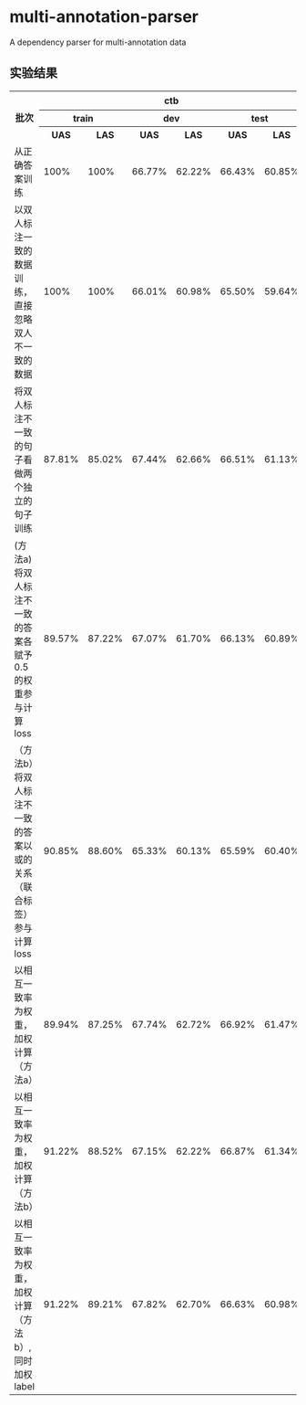 # multi-annotation-parser
A dependency parser for multi-annotation data

## 实验结果
<table>
  <tr>
    <th rowspan="3">批次</th>
    <th colspan="6">ctb</th>
    <th colspan="6">hit</th>
    <th colspan="6">pmt</th>
    <th colspan="6">pmt2020重标</th>
  </tr >
  <tr>
    <th colspan="2">train</th>
    <th colspan="2">dev</th>
    <th colspan="2">test</th>
    <th colspan="2">train</th>
    <th colspan="2">dev</th>
    <th colspan="2">test</th>
    <th colspan="2">train</th>
    <th colspan="2">dev</th>
    <th colspan="2">test</th>
    <th colspan="2">train</th>
    <th colspan="2">dev</th>
    <th colspan="2">test</th>
  </tr >
  <tr>
    <th>UAS</th>
    <th>LAS</th>
    <th>UAS</th>
    <th>LAS</th>
    <th>UAS</th>
    <th>LAS</th>
    <th>UAS</th>
    <th>LAS</th>
    <th>UAS</th>
    <th>LAS</th>
    <th>UAS</th>
    <th>LAS</th>
    <th>UAS</th>
    <th>LAS</th>
    <th>UAS</th>
    <th>LAS</th>
    <th>UAS</th>
    <th>LAS</th>
    <th>UAS</th>
    <th>LAS</th>
    <th>UAS</th>
    <th>LAS</th>
    <th>UAS</th>
    <th>LAS</th>
  </tr>
  <tr>
    <td >从正确答案训练</td>
    <td>100%</td>
    <td>100%</td>
    <td>66.77%</td>
    <td>62.22%</td>
    <td>66.43%</td>
    <td>60.85%</td>
    <td>99.93%</td>
    <td>99.87%</td>
    <td>69.91%</td>
    <td>63.78%</td>
    <td>68.22%</td>
    <td>62.13%</td>
    <td>99.93%</td>
    <td>99.89%</td>
    <td>51.27%</td>
    <td>42.33%</td>
    <td>50.91%</td>
    <td>40.27%</td>
    <td>100%</td>
    <td>99.99%</td>
    <td>57.40%</td>
    <td>48.36%</td>
    <td>58.39%</td>
    <td>49.26%</td>
  </tr>
  <tr >
    <td>以双人标注一致的数据训练，直接忽略双人不一致的数据</td>
    <td>100%</td>
    <td>100%</td>
    <td>66.01%</td>
    <td>60.98%</td>
    <td>65.50%</td>
    <td>59.64%</td>
    <td>99.97%</td>
    <td>99.97%</td>
    <td>69.29%</td>
    <td>62.74%</td>
    <td>68.01%</td>
    <td>61.51%</td>
    <td>99.98%</td>
    <td>99.96%</td>
    <td>47.86%</td>
    <td>38.58%</td>
    <td>47.81%</td>
    <td>37.32%</td>
    <td>100%</td>
    <td>99.99%</td>
    <td>55.29%</td>
    <td>44.71%</td>
    <td>53.89%</td>
    <td>44.48%</td>
    <td>80.45%</td>
  </tr>
   <tr >
    <td>将双人标注不一致的句子看做两个独立的句子训练</td>
    <td>87.81%</td>
    <td>85.02%</td>
    <td>67.44%</td>
    <td>62.66%</td>
    <td>66.51%</td>
    <td>61.13%</td>
    <td>88.46%</td>
    <td>84.93%</td>
    <td>68.95%</td>
    <td>62.39%</td>
    <td>67.96%</td>
    <td>61.71%</td>
    <td>80.91%</td>
    <td>75.09%</td>
    <td>50.96%</td>
    <td>41.12%</td>
    <td>49.51%</td>
    <td>38.83%</td>
    <td>80.45%</td>
    <td>74.40%</td>
    <td>53.67%</td>
    <td>41.58%</td>
    <td>53.07%</td>
    <td>41.89%</td>
  </tr>
  <tr >
    <td>(方法a)将双人标注不一致的答案各赋予0.5的权重参与计算loss</td>
    <td>89.57%</td>
    <td>87.22%</td>
    <td>67.07%</td>
    <td>61.70%</td>
    <td>66.13%</td>
    <td>60.89%</td>
    <td>88.69%</td>
    <td>71.44%</td>
    <td>69.07%</td>
    <td>52.66%</td>
    <td>68.87%</td>
    <td>52.36%</td>
    <td>79.53%</td>
    <td>72.96%</td>
    <td>51.02%</td>
    <td>40.89%</td>
    <td>50.49%</td>
    <td>39.61%</td>
    <td>73.84%</td>
    <td>66.27%</td>
    <td>53.31%</td>
    <td>41.14%</td>
    <td>52.81%</td>
    <td>41.29%</td>
  </tr>
  <tr >
    <td>（方法b）将双人标注不一致的答案以或的关系（联合标签）参与计算loss</td>
    <td>90.85%</td>
    <td>88.60%</td>
    <td>65.33%</td>
    <td>60.13%</td>
    <td>65.59%</td>
    <td>60.40%</td>
    <td>91.20%</td>
    <td>71.79%</td>
    <td>69.87%</td>
    <td>53.03%</td>
    <td>68.89%</td>
    <td>51.91%</td>
    <td>81.91%</td>
    <td>75.37%</td>
    <td>50.96%</td>
    <td>41.00%</td>
    <td>50.63%</td>
    <td>39.57%</td>
    <td>74.62%</td>
    <td>65.96%</td>
    <td>52.41%</td>
    <td>41.62%</td>
    <td>54.50%</td>
    <td>43.13%</td>
  </tr>
  <tr>
    <td>以相互一致率为权重，加权计算（方法a）</td>
    <td>89.94%</td>
    <td>87.25%</td>
    <td>67.74%</td>
    <td>62.72%</td>
    <td>66.92%</td>
    <td>61.47%</td>
    <td>89.00%</td>
    <td>85.11%</td>
    <td>70.05%</td>
    <td>64.09%</td>
    <td>68.27%</td>
    <td>62.04%</td>
    <td>80.53%</td>
    <td>74.31%</td>
    <td>52.14%</td>
    <td>42.33%</td>
    <td>50.24%</td>
    <td>39.91%</td>
    <td>73.86%</td>
    <td>65.05%</td>
    <td>52.90%</td>
    <td>40.28%</td>
    <td>52.83%</td>
    <td>41.13%</td>
  </tr>
  <tr>
    <td>以相互一致率为权重，加权计算（方法b）</td>
    <td>91.22%</td>
    <td>88.52%</td>
    <td>67.15%</td>
    <td>62.22%</td>
    <td>66.87%</td>
    <td>61.34%</td>
    <td>91.27%</td>
    <td>88.05%</td>
    <td>69.83%</td>
    <td>63.58%</td>
    <td>68.78%</td>
    <td>62.53%</td>
    <td>82.20%</td>
    <td>75.68%</td>
    <td>51.04%</td>
    <td>40.78%</td>
    <td>49.77%</td>
    <td>39.39%</td>
    <td>74.87%</td>
    <td>66.46%</td>
    <td>53.35%</td>
    <td>41.46%</td>
    <td>54.44%</td>
    <td>43.72%</td>
  </tr>
  <tr>
    <td>以相互一致率为权重，加权计算（方法b）,同时加权label</td>
    <td>91.22%</td>
    <td>89.21%</td>
    <td>67.82%</td>
    <td>62.70%</td>
    <td>66.63%</td>
    <td>60.98%</td>
    <td>91.32%</td>
    <td>88.54%</td>
    <td>70.01%</td>
    <td>63.88%</td>
    <td>68.44%</td>
    <td>62.18%</td>
    <td>80.98%</td>
    <td>74.41%</td>
    <td>50.68%</td>
    <td>40.38%</td>
    <td>49.91%</td>
    <td>39.21%</td>
    <td>74.67%</td>
    <td>66.59%</td>
    <td>51.85%</td>
    <td>40.57%</td>
    <td>52.37%</td>
    <td>41.47%</td>
  </tr>
</table>
